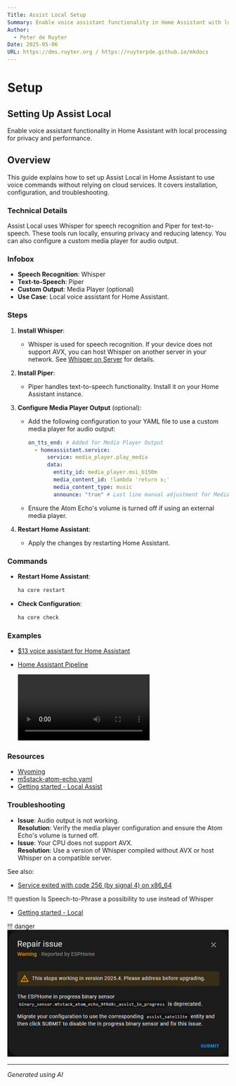 ```yaml
---
Title: Assist Local Setup
Summary: Enable voice assistant functionality in Home Assistant with local processing.
Author:
  - Peter de Ruyter
Date: 2025-05-06
URL: https://dms.ruyter.org / https://ruyterpde.github.io/mkdocs
---
```


# Setup

## Setting Up Assist Local
Enable voice assistant functionality in Home Assistant with local processing for privacy and performance.

## Overview
This guide explains how to set up Assist Local in Home Assistant to use voice commands without relying on cloud services. It covers installation, configuration, and troubleshooting.

### Technical Details
Assist Local uses Whisper for speech recognition and Piper for text-to-speech. These tools run locally, ensuring privacy and reducing latency. You can also configure a custom media player for audio output.

### Infobox
- **Speech Recognition**: Whisper  
- **Text-to-Speech**: Piper  
- **Custom Output**: Media Player (optional)  
- **Use Case**: Local voice assistant for Home Assistant.

### Steps    
1. **Install Whisper**:
   - Whisper is used for speech recognition. If your device does not support AVX, you can host Whisper on another server in your network. See [Whisper on Server](whisper.md) for details.
   
2. **Install Piper**:
   - Piper handles text-to-speech functionality. Install it on your Home Assistant instance.
   
3. **Configure Media Player Output** (optional):
   - Add the following configuration to your YAML file to use a custom media player for audio output:
   
     ```yaml
     on_tts_end: # Added for Media Player Output
       - homeassistant.service:
           service: media_player.play_media
           data:
             entity_id: media_player.msi_b150m
             media_content_id: !lambda 'return x;'
             media_content_type: music
             announce: "true" # Last line manual adjustment for Media Player Output
     ```   
   - Ensure the Atom Echo's volume is turned off if using an external media player.
   
4. **Restart Home Assistant**:
   - Apply the changes by restarting Home Assistant.

### Commands
- **Restart Home Assistant**:
  
  ```bash
  ha core restart
  ```

- **Check Configuration**:
  
  ```bash
  ha core check
  ```

### Examples
- [$13 voice assistant for Home Assistant](https://www.home-assistant.io/voice_control/thirteen-usd-voice-remote/)
- [Home Assistant Pipeline](https://www.youtube.com/watch?v=mVAwd_0Fheg)

  ![type:video](../../../assets/videos/ok_nabu.mp4)

### Resources
- [Wyoming](https://www.home-assistant.io/integrations/wyoming/)
- [m5stack-atom-echo.yaml](https://github.com/esphome/wake-word-voice-assistants/blob/main/m5stack-atom-echo/m5stack-atom-echo.yaml)
- [Getting started - Local Assist](https://www.home-assistant.io/voice_control/voice_remote_local_assistant/)

### Troubleshooting
- **Issue**: Audio output is not working.  
  **Resolution**: Verify the media player configuration and ensure the Atom Echo's volume is turned off.
- **Issue**: Your CPU does not support AVX.  
  **Resolution**: Use a version of Whisper compiled without AVX or host Whisper on a compatible server.  

See also:  

- [Service exited with code 256 (by signal 4) on x86_64](https://github.com/home-assistant/addons/issues/3035)

!!! question
    Is Speech-to-Phrase a possibility to use instead of Whisper

- [Getting started - Local](https://www.home-assistant.io/voice_control/voice_remote_local_assistant/)

!!! danger
    ![esphome](../../../assets/images/esphome_error.png)

---

*Generated using AI*